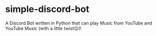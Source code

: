 # simple-discord-bot
A Discord Bot written in Python that can play Music from YouTube and YouTube Music (with a little twist😉)!
